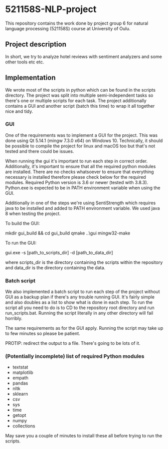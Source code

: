 # 521158S-NLP-project

This repository contains the work done by project group 6 for natural language processing (521158S) course at University of Oulu.

## Project description

In short, we try to analyze hotel reviews with sentiment analyzers and some other tools etc etc. 

## Implementation

We wrote most of the scripts in python which can be found in the scripts directory. The project was split into multiple semi-independent tasks so there's one or multiple scripts for each task. The project additionally contains a GUI and another script (batch this time) to wrap it all together nice and tidy.

### GUI

One of the requirements was to implement a GUI for the project. This was done using Qt 5.14.1 (mingw 7.3.0 x64) on Windows 10. Technically, it should be possible to compile the project for linux and macOS too but that's not tested and there could be issues.

When running the gui it's important to run each step in correct order. Additionally, it's important to ensure that all the required python modules are installed. There are no checks whatsoever to ensure that everything necessary is installed therefore please check below for the required modules. Required Python version is 3.6 or newer (tested with 3.8.3). Python.exe is expected to be in PATH environment variable when using the GUI.

Additionally in one of the steps we're using SentiStrength which requires java to be installed and added to PATH environment variable. We used java 8 when testing the project.

To build the GUI:

mkdir gui_build && cd gui_build
qmake ..\gui
mingw32-make

To run the GUI:

gui.exe -s [path_to_scripts_dir] -d [path_to_data_dir]

where scripts_dir is the directory containing the scripts within the repository and data_dir is the directory containing the data.

### Batch script

We also implemented a batch script to run each step of the project without GUI as a backup plan if there's any trouble running GUI. It's fairly simple and also doubles as a list to show what is done in each step. To run the script all you need to do is to CD to the repository root directory and run run_scripts.bat. Running the script literally in any other directory will fail horribly.

The same requirements as for the GUI apply. Running the script may take up to few minutes so please be patient.

PROTIP: redirect the output to a file. There's going to be lots of it. 

### (Potentially incomplete) list of required Python modules
- textstat
- matplotlib
- empath
- pandas
- nltk
- sklearn
- csv
- sys
- time
- getopt
- numpy
- collections

May save you a couple of minutes to install these all before trying to run the scripts.
